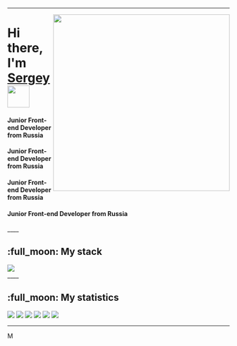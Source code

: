 ____
<div >
  <img align="right" src="https://user-images.githubusercontent.com/94468513/163495231-e2d77aaa-1dae-4956-b4b3-c5edc1d0b8a6.gif" width="400"/>
</div>

<h1>Hi there, I'm <a href="https://daniilshat.ru/">Sergey</a> 
  <img src="https://github.com/blackcater/blackcater/raw/main/images/Hi.gif" height="50"/></h1>
<h4 align="left">Junior Front-end Developer from Russia</h4>
<h4 align="left">Junior Front-end Developer from Russia</h4>
<h4 align="left">Junior Front-end Developer from Russia</h4>
<h4 align="left">Junior Front-end Developer from Russia</h4>
____

<h2> :full_moon: My stack</h2>
<div>
  <img src="https://user-images.githubusercontent.com/94468513/163494887-baa81aac-14be-40e6-9978-7106327c5658.png" height="auto"/></h1>
</div>
____

<h2> :full_moon: My statistics</h2>

![](https://github-profile-summary-cards.vercel.app/api/cards/profile-details?username=BaturinSS&theme=solarized_dark)
![](https://github-profile-summary-cards.vercel.app/api/cards/most-commit-language?username=BaturinSS&theme=solarized_dark)
![](https://github-profile-summary-cards.vercel.app/api/cards/repos-per-language?username=BaturinSS&theme=solarized_dark)
![](https://github-profile-summary-cards.vercel.app/api/cards/stats?username=BaturinSS&theme=solarized_dark)
![](https://github-profile-summary-cards.vercel.app/api/cards/productive-time?username=BaturinSS&theme=solarized_dark)
![](https://komarev.com/ghpvc/?username=BaturinSS)
____
	
&#924;
